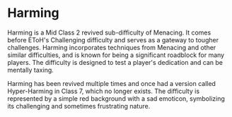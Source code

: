 # Harming

Harming is a Mid Class 2 revived sub-difficulty of Menacing. It comes before EToH's Challenging difficulty and serves as a gateway to tougher challenges. Harming incorporates techniques from Menacing and other similar difficulties, and is known for being a significant roadblock for many players. The difficulty is designed to test a player's dedication and can be mentally taxing.

Harming has been revived multiple times and once had a version called Hyper-Harming in Class 7, which no longer exists. The difficulty is represented by a simple red background with a sad emoticon, symbolizing its challenging and sometimes frustrating nature.